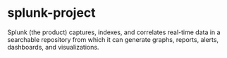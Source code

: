 # splunk-project
Splunk (the product) captures, indexes, and correlates real-time data in a searchable repository from which it can generate graphs, reports, alerts, dashboards, and visualizations.
